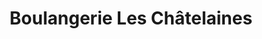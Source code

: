 ---
title: "Boulangerie Les Châtelaines"
url: /triel-sur-seine/boulangerie-les-chatelaines/
shop: Bäckerei
---